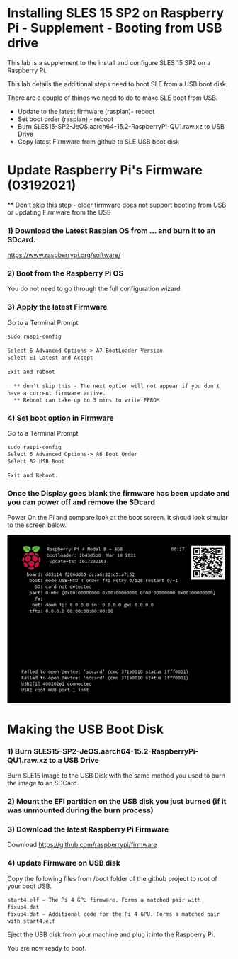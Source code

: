 # Installing SLES 15 SP2 on Raspberry Pi - Supplement  - Booting from USB drive

This lab is a supplement to the install and configure SLES 15 SP2 on a Raspberry Pi. 

This lab details the additional steps need to boot SLE from a USB boot disk.

There are a couple of things we need to do to make SLE boot from USB.

* Update to the latest firmware (raspian)- reboot
* Set boot order (raspian) - reboot
* Burn SLES15-SP2-JeOS.aarch64-15.2-RaspberryPi-QU1.raw.xz to USB Drive
* Copy latest Firmware from github to SLE USB boot disk


 #  Update Raspberry Pi's Firmware (03192021)
** Don't skip this step - older firmware does not support booting from USB or updating Firmware from the USB

### 1) Download the Latest Raspian OS from ... and burn it to an SDcard.

https://www.raspberrypi.org/software/

### 2) Boot from the Raspberry Pi OS

You do not need to go through the full configuration wizard.

### 3) Apply the latest Firmware 

Go to a Terminal Prompt

    sudo raspi-config

    Select 6 Advanced Options-> A7 BootLoader Version
    Select E1 Latest and Accept

    Exit and reboot 

      ** don't skip this - The next option will not appear if you don't have a current firmware active.
      ** Reboot can take up to 3 mins to write EPROM

### 4) Set boot option in Firmware 

Go to a Terminal Prompt

    sudo raspi-config
    Select 6 Advanced Options-> A6 Boot Order
    Select B2 USB Boot

    Exit and Reboot.

###  Once the  Display goes blank the firmware has been update and you can power off and remove the SDcard

Power On the Pi and compare look at the boot screen. It shoud look simular to the screen below.

<img src="../assets/InstallSLESonRPi-USB-1-BootScreen.png" width="600">

# Making the USB Boot Disk


### 1) Burn SLES15-SP2-JeOS.aarch64-15.2-RaspberryPi-QU1.raw.xz to a USB Drive

Burn SLE15 image to the USB Disk with the same method you used to burn the image to an SDCard.

### 2) Mount the EFI partition on the USB disk you just burned  (if it was unmounted during the burn process)

### 3) Download the latest Raspberry Pi Firmware
Download https://github.com/raspberrypi/firmware


### 4) update Firmware on USB disk

Copy the following files from /boot folder of the github project to root of your boot USB.

    start4.elf – The Pi 4 GPU firmware. Forms a matched pair with fixup4.dat
    fixup4.dat – Additional code for the Pi 4 GPU. Forms a matched pair with start4.elf

Eject the USB disk from your machine and plug it into the Raspberry Pi.

You are now ready to boot.
